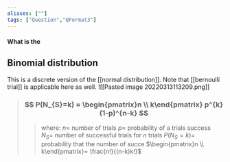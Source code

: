 ```yaml
---
aliases: [""]
tags: ["Question","QFormat3"]
---
```


#### What is the
## Binomial distribution
This is a discrete version of the [[normal distribution]]. Note that [[bernoulli trial]] is applicable here as well.
![[Pasted image 20220313113209.png]]

> ### $$ P(N_{S}=k) = \begin{pmatrix}n  \\  k\end{pmatrix} p^{k} (1-p)^{n-k} $$ 
>> where:
>> $n=$ number of trials
>> $p=$ probability of a trials success
>> $N_{S}=$ number of successful trials for $n$ trials
>> $P(N_{S}=k)=$ probability that the number of succe
>> $\begin{pmatrix}n  \\  k\end{pmatrix}= \frac{n!}{(n-k)k!}$
